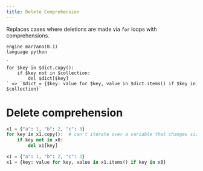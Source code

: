 ```yaml
---
title: Delete Comprehension
---
```


Replaces cases where deletions are made via `for` loops with comprehensions.

```grit
engine marzano(0.1)
language python

`
for $key in $dict.copy():
    if $key not in $collection:
        del $dict[$key]
` => `$dict = {$key: value for $key, value in $dict.items() if $key in $collection}`
```

# Delete comprehension

```python
x1 = {"a": 1, "b": 2, "c": 3}
for key in x1.copy():  # can't iterate over a variable that changes size
    if key not in x0:
        del x1[key]
```

```python
x1 = {"a": 1, "b": 2, "c": 3}
x1 = {key: value for key, value in x1.items() if key in x0}
```
